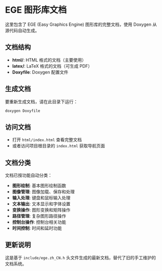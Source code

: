 # EGE 图形库文档

这里包含了 EGE (Easy Graphics Engine) 图形库的完整文档，使用 Doxygen 从源代码自动生成。

## 文档结构

- **html/**: HTML 格式的文档（主要使用）
- **latex/**: LaTeX 格式的文档（可生成 PDF）
- **Doxyfile**: Doxygen 配置文件

## 生成文档

要重新生成文档，请在此目录下运行：

```bash
doxygen Doxyfile
```

## 访问文档

- 打开 `html/index.html` 查看完整文档
- 或者访问项目根目录的 `index.html` 获取导航页面

## 文档分类

文档已按功能自动分类：

- **图形绘制**: 基本图形绘制函数
- **图像管理**: 图像加载、保存和处理
- **输入处理**: 键盘和鼠标输入处理
- **文本输出**: 文本显示和字体设置
- **变换操作**: 图形变换和矩阵操作
- **路径管理**: 复杂图形路径操作
- **控制台操作**: 控制台相关功能
- **时间控制**: 时间和延时功能

## 更新说明

这是基于 `include/ege.zh_CN.h` 头文件生成的最新文档，替代了旧的手工维护的文档系统。